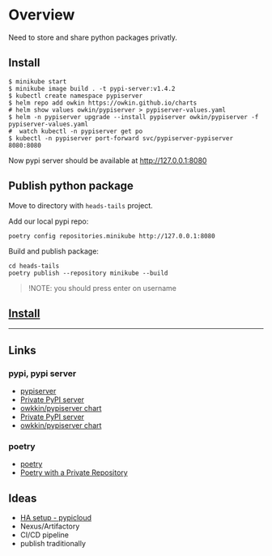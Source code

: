 # Overview

Need to store and share python packages privatly.

## Install

```shell
$ minikube start
$ minikube image build . -t pypi-server:v1.4.2
$ kubectl create namespace pypiserver
$ helm repo add owkin https://owkin.github.io/charts
# helm show values owkin/pypiserver > pypiserver-values.yaml
$ helm -n pypiserver upgrade --install pypiserver owkin/pypiserver -f pypiserver-values.yaml
#  watch kubectl -n pypiserver get po
$ kubectl -n pypiserver port-forward svc/pypiserver-pypiserver 8080:8080
```

Now pypi server should be available at http://127.0.0.1:8080

## Publish python package

Move to directory with `heads-tails` project.

Add our local pypi repo:
```shell
poetry config repositories.minikube http://127.0.0.1:8080
```

Build and publish package:
```shell
cd heads-tails
poetry publish --repository minikube --build
```
> !NOTE: you should press enter on username

## [Install](./heads-tails/README.md#Install)
---
## Links

### pypi, pypi server
- [pypiserver](https://github.com/pypiserver/pypiserver)
- [Private PyPI server](https://medium.com/zaitra/private-pypi-server-on-kubernetes-locally-using-minikube-72c262e2b629)
- [owkkin/pypiserver chart](https://github.com/owkin/charts/tree/master/pypiserver)
- [Private PyPI server](https://medium.com/zaitra/private-pypi-server-on-kubernetes-locally-using-minikube-72c262e2b629)
- [owkkin/pypiserver chart](https://github.com/owkin/charts/tree/master/pypiserver)
### poetry
- [poetry](https://python-poetry.org/docs/)
- [Poetry with a Private Repository](https://m0rk.space/posts/2018/Sep/24/using-poetry-with-a-private-repository/)

## Ideas

- [HA setup - pypicloud ](https://pypicloud.readthedocs.io/en/latest/index.html)
- Nexus/Artifactory
- CI/CD pipeline
- publish traditionally

